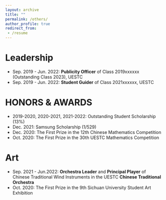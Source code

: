 ```yaml
---
layout: archive
title: ""
permalink: /others/
author_profile: true
redirect_from:
 - /resume
---
```


Leadership
======
* Sep. 2019 - Jun. 2022: **Publicity Officer** of Class 2019xxxxxx (Outstanding Class 2023), UESTC 	
* Sep. 2019 - Jun. 2022: **Student Guider** of Class 2021xxxxxx, UESTC
  
HONORS & AWARDS
======
* 2019-2020, 2020-2021, 2021-2022: Outstanding Student Scholarship (13%)	
* Dec. 2021: Samsung Scholarship (1/529)
* Dec. 2020: The First Prize in the 12th Chinese Mathematics Competition	
* Oct. 2020: The First Prize in the 30th UESTC Mathematics Competition	

Art
======
* Sep. 2021 - Jun.2022: **Orchestra Leader** and **Principal Player** of Chinese Traditional Wind Instruments in the UESTC **Chinese Traditional Orchestra**
* Oct. 2020: The First Prize in the 9th Sichuan University Student Art Exhibition
